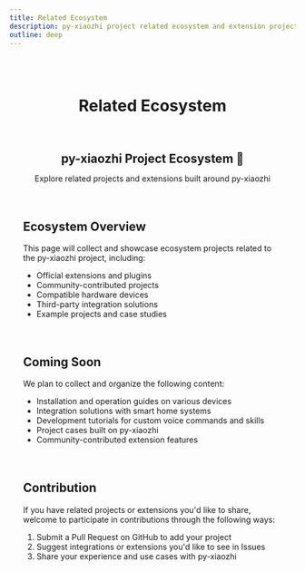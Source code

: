```yaml
---
title: Related Ecosystem
description: py-xiaozhi project related ecosystem and extension projects
outline: deep
---
```


<div class="ecosystem-page">

# Related Ecosystem

<div class="header-content">
  <h2>py-xiaozhi Project Ecosystem 🌱</h2>
  <p>Explore related projects and extensions built around py-xiaozhi</p>
</div>

## Ecosystem Overview

This page will collect and showcase ecosystem projects related to the py-xiaozhi project, including:

- Official extensions and plugins
- Community-contributed projects
- Compatible hardware devices
- Third-party integration solutions
- Example projects and case studies

## Coming Soon

We plan to collect and organize the following content:

- Installation and operation guides on various devices
- Integration solutions with smart home systems
- Development tutorials for custom voice commands and skills
- Project cases built on py-xiaozhi
- Community-contributed extension features

## Contribution

If you have related projects or extensions you'd like to share, welcome to participate in contributions through the following ways:

1. Submit a Pull Request on GitHub to add your project
2. Suggest integrations or extensions you'd like to see in Issues
3. Share your experience and use cases with py-xiaozhi

</div>

<style>
.ecosystem-page {
  max-width: 900px;
  margin: 0 auto;
  padding: 2rem 1.5rem;
}

.ecosystem-page h1 {
  text-align: center;
  margin-bottom: 1rem;
}

.header-content {
  text-align: center;
  margin-bottom: 3rem;
}

.header-content h2 {
  color: var(--vp-c-brand);
  margin-bottom: 0.5rem;
}

.ecosystem-page h2 {
  margin-top: 3rem;
  padding-top: 1rem;
  border-top: 1px solid var(--vp-c-divider);
}

.ecosystem-page blockquote {
  border-left: 4px solid var(--vp-c-brand);
  padding: 1rem;
  background-color: var(--vp-c-bg-soft);
  margin: 2rem 0;
  border-radius: 0 8px 8px 0;
}

.features {
  display: grid;
  grid-template-columns: repeat(auto-fit, minmax(300px, 1fr));
  gap: 2rem;
  margin: 2rem 0;
}

.feature {
  background-color: var(--vp-c-bg-soft);
  border-radius: 8px;
  padding: 1.5rem;
  box-shadow: 0 2px 10px rgba(0, 0, 0, 0.05);
  transition: all 0.3s ease;
}

.feature:hover {
  transform: translateY(-5px);
  box-shadow: 0 5px 15px rgba(0, 0, 0, 0.1);
}

.feature h3 {
  color: var(--vp-c-brand);
  margin-top: 0;
  margin-bottom: 1rem;
  font-size: 1.3rem;
}

.feature-links {
  display: flex;
  flex-direction: column;
  gap: 0.5rem;
  margin-top: 1rem;
}

.feature-links a {
  display: block;
  padding: 0.5rem;
  border-radius: 4px;
  background-color: rgba(var(--vp-c-brand-rgb), 0.1);
  color: var(--vp-c-brand-dark);
  text-decoration: none;
  transition: all 0.2s ease;
}

.feature-links a:hover {
  background-color: rgba(var(--vp-c-brand-rgb), 0.2);
  transform: translateX(5px);
}
</style>
